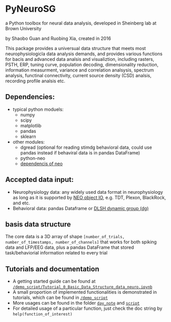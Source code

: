 # PyNeuroSG
a Python toolbox for neural data analysis, developed in Sheinberg lab at Brown University

by Shaobo Guan and Ruobing Xia, created in 2016

This package provides a universual data structure that meets most neurophysiologicla data analysis demands, and provides various functions for bacis and advanced data analsis and visualiztion, including rasters, PSTH, ERP, tuning curve, population decoding, dimensionality reduction, information measurment, variance and correlation analsysis, spectrum analysis, functinal connectivity, current source density (CSD) analsis, recording profile analsis etc.


## Dependencies:
- typical python moduels:
  - numpy
  - scipy
  - matplotlib
  - pandas
  - sklearn
- other modules:
  - dgread (optional for reading stimdg behavioral data, could use pandas instead if behaviral data is in pandas DataFrame)
  - python-neo   
  - [dependencis of neo](http://neo.readthedocs.io/en/latest/install.html)

## Accepted data input:
- Neurophysiology data: any widely used data format in neurophysiology as long as it is supported by [NEO object IO](http://neuralensemble.org/neo/), e.g. TDT, Plexon, BlackRock, and etc.
- Behavioral data: pandas Dataframe or [DLSH dynamic group (dg)](http://charlotte.neuro.brown.edu/private/docs/software/dlsh/dlshdoc.html)

## basis data structure

The core data is a 3D array of shape `[number_of_trials, number_of_timestamps, number_of_channels]` that works for both spiking data and LFP/EEG data, plus a pandas DataFrame that stored task/behaviorial information related to every trial

## Tutorials and documentation

* A getting started guide can be found at [`/demo_script/Tutorial_0_Basic_Data_Structure_data_neuro.ipynb`](/demo_script/Tutorial_0_Basic_Data_Structure_data_neuro.ipynb)
* A small proportion of implemented functionalities is demonstrated in tutorials, which can be found in [`/demo_script`](/demo_script)
* More usages can be found in the folder [`day_note`](/day_note) and [`script`](/script)
* For detailed usage of a particular function, just check the doc string by `help(function_of_interest)`
  

